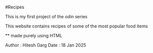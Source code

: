 #Recipes

This is my first project of the odin series

This website contains recipes of some of the most popular food items

** made purely using HTML 

Author : Hitesh Garg
Date   : 18 Jan 2025





